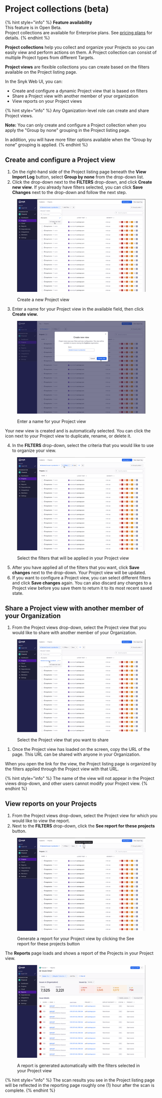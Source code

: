 # Project collections (beta)

{% hint style="info" %}
**Feature availability**\
This feature is in Open Beta.\
Project collections are available for Enterprise plans. See [pricing plans](https://snyk.io/plans/) for details.
{% endhint %}

**Project collections** help you collect and organize your Projects so you can easily view and perform actions on them. A Project collection can consist of multiple Project types from different Targets.

**Project views** are flexible collections you can create based on the filters available on the Project listing page.

In the Snyk Web UI, you can:

* Create and configure a dynamic Project view that is based on filters
* Share a Project view with another member of your organization
* View reports on your Project views

{% hint style="info" %}
Any Oganization-level role can create and share Project views.

**Note:** You can only create and configure a Project collection when you apply the "Group by none" grouping in the Project listing page.&#x20;

In addition, you will have more filter options available when the “Group by none” grouping is applied.
{% endhint %}

## Create and configure a Project view

1. On the right-hand side of the Project listing page beneath the **View Import Log** button, select **Group by none** from the drop-down list.
2. Click the drop-down next to the **FILTERS** drop-down, and click **Create new view**. If you already have filters selected, you can click **Save Changes** next to the drop-down and follow the next step.

<figure><img src="../../.gitbook/assets/image (2).png" alt="Create a new project view"><figcaption><p>Create a new Project view</p></figcaption></figure>

3. Enter a name for your Project view in the available field, then click **Create view.**&#x20;

<figure><img src="../../.gitbook/assets/image (1) (1).png" alt="Enter a name for your Project view"><figcaption><p>Enter a name for your Project view</p></figcaption></figure>

Your new view is created and is automatically selected. You can click the icon next to your Project view to duplicate, rename, or delete it.&#x20;

4. In the **FILTERS** drop-down, select the criteria that you would like to use to organize your view.&#x20;

<figure><img src="../../.gitbook/assets/image (2) (3).png" alt="Select the filters that will be applied in your Project view"><figcaption><p>Select the filters that will be applied in your Project view</p></figcaption></figure>

5. After you have applied all of the filters that you want, click **Save changes** next to the drop-down. Your Project view will be updated.&#x20;
6. If you want to configure a Project view, you can select different filters and click **Save changes** again. You can also discard any changes to a Project view before you save them to return it to its most recent saved state.

## Share a Project view with another member of your Organization

1. From the Project views drop-down, select the Project view that you would like to share with another member of your Organization.&#x20;

<figure><img src="../../.gitbook/assets/image (3).png" alt="Select the Project view that you want to share"><figcaption><p>Select the Project view that you want to share</p></figcaption></figure>

1. Once the Project view has loaded on the screen, copy the URL of the page. This URL can be shared with anyone in your Organization.&#x20;

When you open the link for the view, the Project listing page is organized by the filters applied through the Project view with that URL.&#x20;

{% hint style="info" %}
The name of the view will not appear in the Project views drop-down, and other users cannot modify your Project view.
{% endhint %}

## View reports on your Projects

1. From the Project views drop-down, select the Project view for which you would like to view the report.
2. Next to the **FILTERS** drop-down, click the **See report for these projects** button.&#x20;

<figure><img src="../../.gitbook/assets/image (5).png" alt="Generate a report for your Project view by clicking the See report for these projects button "><figcaption><p>Generate a report for your Project view by clicking the See report for these projects button </p></figcaption></figure>

The **Reports** page loads and shows a report of the Projects in your Project view.&#x20;

<figure><img src="../../.gitbook/assets/image (6).png" alt="A report is generated automatically with the filters selected in your Project view"><figcaption><p>A report is generated automatically with the filters selected in your Project view</p></figcaption></figure>

{% hint style="info" %}
The scan results you see in the Project listing page will be reflected in the reporting page roughly one (1) hour after the scan is complete.
{% endhint %}
